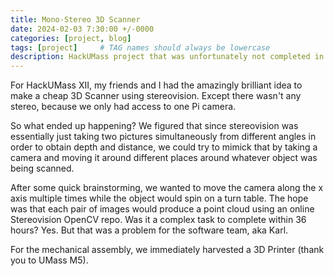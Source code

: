 ```yaml
---
title: Mono-Stereo 3D Scanner
date: 2024-02-03 7:30:00 +/-0000
categories: [project, blog]
tags: [project]     # TAG names should always be lowercase
description: HackUMass project that was unfortunately not completed in time. 
---
```


For HackUMass XII, my friends and I had the amazingly brilliant idea to make a cheap 3D Scanner using stereovision. Except there wasn't any stereo, because we only had access to one Pi camera. 

So what ended up happening? We figured that since stereovision was essentially just taking two pictures simultaneously from different angles in order to obtain depth and distance, we could try to mimick that by taking a camera and moving it around different places around whatever object was being scanned. 

After some quick brainstorming, we wanted to move the camera along the x axis multiple times while the object would spin on a turn table. The hope was that each pair of images would produce a point cloud using an online Stereovision OpenCV repo. Was it a complex task to complete within 36 hours? Yes. But that was a problem for the software team, aka Karl. 

For the mechanical assembly, we immediately harvested a 3D Printer (thank you to UMass M5). 


 

